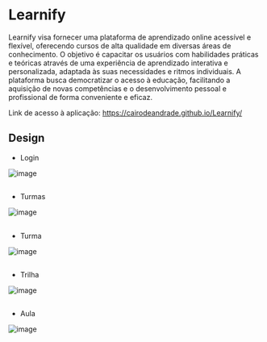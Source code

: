 # Learnify
Learnify visa fornecer uma plataforma de aprendizado online acessível e flexível, oferecendo cursos de alta qualidade em diversas áreas de conhecimento.
O objetivo é capacitar os usuários com habilidades práticas e teóricas através de uma experiência de aprendizado interativa e personalizada, adaptada às suas necessidades e ritmos individuais.
A plataforma busca democratizar o acesso à educação, facilitando a aquisição de novas competências e o desenvolvimento pessoal e profissional de forma conveniente e eficaz.

Link de acesso à aplicação: https://cairodeandrade.github.io/Learnify/
## Design

- Login

![image](https://github.com/user-attachments/assets/16f796c7-9b30-4bfa-8ccb-3437a1aaf62e)
##

- Turmas

![image](https://github.com/user-attachments/assets/8bd558d7-b962-4285-97fd-9578ae6e6b17)

##

- Turma

![image](https://github.com/user-attachments/assets/448cfd3a-7b03-4018-b7eb-03d6985cf106)

##

- Trilha
  
![image](https://github.com/user-attachments/assets/b720ca81-2f41-4614-b4bc-fc2daf15f16e)

##

- Aula

![image](https://github.com/user-attachments/assets/68f6b28b-f5a6-44c0-b2e1-6be5f470da82)


